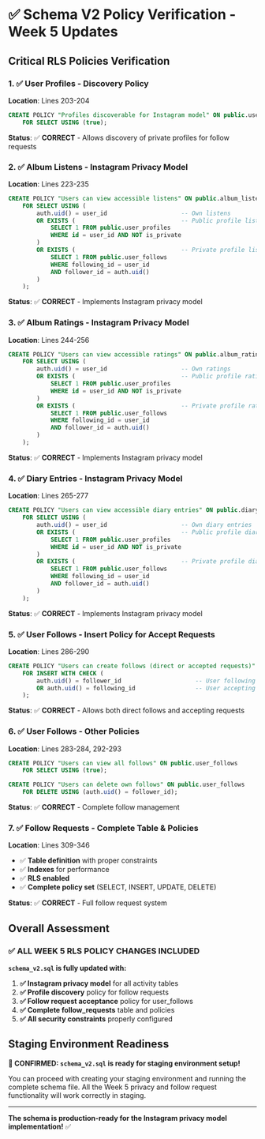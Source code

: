 # ✅ Schema V2 Policy Verification - Week 5 Updates

## Critical RLS Policies Verification

### **1. ✅ User Profiles - Discovery Policy**
**Location**: Lines 203-204
```sql
CREATE POLICY "Profiles discoverable for Instagram model" ON public.user_profiles
    FOR SELECT USING (true);
```
**Status**: ✅ **CORRECT** - Allows discovery of private profiles for follow requests

### **2. ✅ Album Listens - Instagram Privacy Model**
**Location**: Lines 223-235
```sql
CREATE POLICY "Users can view accessible listens" ON public.album_listens
    FOR SELECT USING (
        auth.uid() = user_id                     -- Own listens
        OR EXISTS (                              -- Public profile listens
            SELECT 1 FROM public.user_profiles 
            WHERE id = user_id AND NOT is_private
        )
        OR EXISTS (                              -- Private profile listens (if following)
            SELECT 1 FROM public.user_follows 
            WHERE following_id = user_id 
            AND follower_id = auth.uid()
        )
    );
```
**Status**: ✅ **CORRECT** - Implements Instagram privacy model

### **3. ✅ Album Ratings - Instagram Privacy Model**
**Location**: Lines 244-256
```sql
CREATE POLICY "Users can view accessible ratings" ON public.album_ratings
    FOR SELECT USING (
        auth.uid() = user_id                     -- Own ratings
        OR EXISTS (                              -- Public profile ratings
            SELECT 1 FROM public.user_profiles 
            WHERE id = user_id AND NOT is_private
        )
        OR EXISTS (                              -- Private profile ratings (if following)
            SELECT 1 FROM public.user_follows 
            WHERE following_id = user_id 
            AND follower_id = auth.uid()
        )
    );
```
**Status**: ✅ **CORRECT** - Implements Instagram privacy model

### **4. ✅ Diary Entries - Instagram Privacy Model**
**Location**: Lines 265-277
```sql
CREATE POLICY "Users can view accessible diary entries" ON public.diary_entries
    FOR SELECT USING (
        auth.uid() = user_id                     -- Own diary entries
        OR EXISTS (                              -- Public profile diary entries
            SELECT 1 FROM public.user_profiles 
            WHERE id = user_id AND NOT is_private
        )
        OR EXISTS (                              -- Private profile diary entries (if following)
            SELECT 1 FROM public.user_follows 
            WHERE following_id = user_id 
            AND follower_id = auth.uid()
        )
    );
```
**Status**: ✅ **CORRECT** - Implements Instagram privacy model

### **5. ✅ User Follows - Insert Policy for Accept Requests**
**Location**: Lines 286-290
```sql
CREATE POLICY "Users can create follows (direct or accepted requests)" ON public.user_follows
    FOR INSERT WITH CHECK (
        auth.uid() = follower_id                     -- User following someone directly
        OR auth.uid() = following_id                 -- User accepting a follow request
    );
```
**Status**: ✅ **CORRECT** - Allows both direct follows and accepting requests

### **6. ✅ User Follows - Other Policies**
**Location**: Lines 283-284, 292-293
```sql
CREATE POLICY "Users can view all follows" ON public.user_follows
    FOR SELECT USING (true);

CREATE POLICY "Users can delete own follows" ON public.user_follows
    FOR DELETE USING (auth.uid() = follower_id);
```
**Status**: ✅ **CORRECT** - Complete follow management

### **7. ✅ Follow Requests - Complete Table & Policies**
**Location**: Lines 309-346
- ✅ **Table definition** with proper constraints
- ✅ **Indexes** for performance  
- ✅ **RLS enabled**
- ✅ **Complete policy set** (SELECT, INSERT, UPDATE, DELETE)

**Status**: ✅ **CORRECT** - Full follow request system

## Overall Assessment

### **✅ ALL WEEK 5 RLS POLICY CHANGES INCLUDED**

**`schema_v2.sql` is fully updated with:**
1. **✅ Instagram privacy model** for all activity tables
2. **✅ Profile discovery** policy for follow requests  
3. **✅ Follow request acceptance** policy for user_follows
4. **✅ Complete follow_requests** table and policies
5. **✅ All security constraints** properly configured

## Staging Environment Readiness

**🎯 CONFIRMED: `schema_v2.sql` is ready for staging environment setup!**

You can proceed with creating your staging environment and running the complete schema file. All the Week 5 privacy and follow request functionality will work correctly in staging.

---

**The schema is production-ready for the Instagram privacy model implementation!** ✅